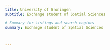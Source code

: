 ```yaml
---
title: University of Groningen
subtitle: Exchange student of Spatial Sciences

# Summary for listings and search engines
summary: Exchange student of Spatial Sciences



---
```



